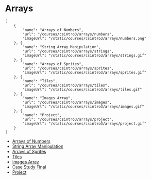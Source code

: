 # Arrays

```codecard
[
    {
        "name": "Arrays of Numbers",
        "url": "/courses/csintro3/arrays/numbers",
        "imageUrl": "/static/courses/csintro3/arrays/numbers.png"
    }, {
        "name": "String Array Manipulation",
        "url": "/courses/csintro3/arrays/strings",
        "imageUrl": "/static/courses/csintro3/arrays/strings.gif"
    }, {
        "name": "Arrays of Sprites",
        "url": "/courses/csintro3/arrays/sprites",
        "imageUrl": "/static/courses/csintro3/arrays/sprites.gif"
    }, {
        "name": "Tiles",
        "url": "/courses/csintro3/arrays/tiles",
        "imageUrl": "/static/courses/csintro3/arrays/tiles.gif"
    }, {
        "name": "Images Array",
        "url": "/courses/csintro3/arrays/images",
        "imageUrl": "/static/courses/csintro3/arrays/images.gif"
    }, {
        "name": "Project",
        "url": "/courses/csintro3/arrays/project",
        "imageUrl": "/static/courses/csintro3/arrays/project.gif"
    }
]
```

* [Arrays of Numbers](/courses/csintro3/arrays/numbers)
* [String Array Manipulation](/courses/csintro3/arrays/strings)
* [Arrays of Sprites](/courses/csintro3/arrays/sprites)
* [Tiles](/courses/csintro3/arrays/tiles)
* [Images Array](/courses/csintro3/arrays/images)
* [Case Study Final](/courses/csintro3/arrays/case-study)
* [Project](/courses/csintro3/arrays/project)